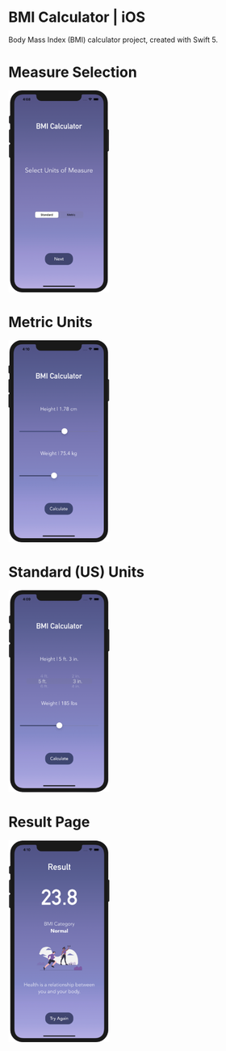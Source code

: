 # BMI Calculator | iOS

Body Mass Index (BMI) calculator project, created with Swift 5.

# Measure Selection

<img src="https://github.com/bilgenburak/BMI-Calculator-iOS/blob/master/Screenshots/1.png" width="200" height="400">

# Metric Units

<img src="https://github.com/bilgenburak/BMI-Calculator-iOS/blob/master/Screenshots/2.png" width="200" height="400">

# Standard (US) Units

<img src="https://github.com/bilgenburak/BMI-Calculator-iOS/blob/master/Screenshots/3.png" width="200" height="400">

# Result Page

<img src="https://github.com/bilgenburak/BMI-Calculator-iOS/blob/master/Screenshots/4.png" width="200" height="400">
